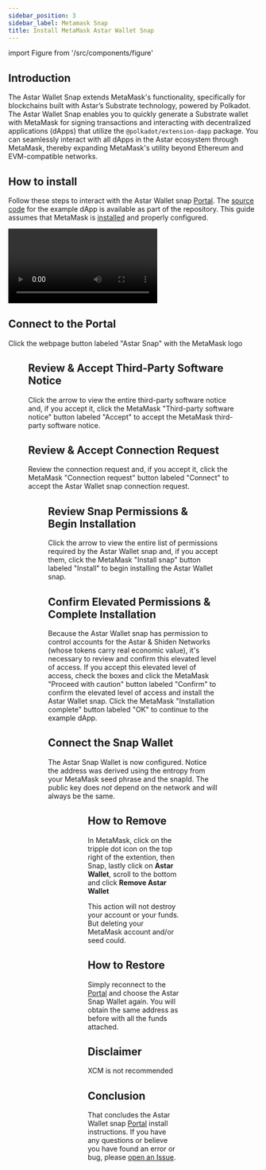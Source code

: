 ```yaml
---
sidebar_position: 3
sidebar_label: Metamask Snap
title: Install MetaMask Astar Wallet Snap
---
```


import Figure from '/src/components/figure'

## Introduction
    
The Astar Wallet Snap extends MetaMask's functionality, specifically for blockchains built with Astar’s Substrate technology, powered by Polkadot. The Astar Wallet Snap enables you to quickly generate a Substrate wallet with MetaMask for signing transactions and interacting with decentralized applications (dApps) that utilize the `@polkadot/extension-dapp` package. You can seamlessly interact with all dApps in the Astar ecosystem through MetaMask, thereby expanding MetaMask's utility beyond Ethereum and EVM-compatible networks.
    
## How to install
    
Follow these steps to interact with the Astar Wallet snap [Portal](https://portal.astar.network/). The [source code](https://github.com/AstarNetwork/metamask-snap-astar/tree/master/packages/example) for the example dApp is available as part of the repository. This guide assumes that MetaMask is [installed](https://metamask.io/download/) and properly configured.

<div>
  <video width="300" controls>
    <source src={require('/docs/use/Get-Started/Astar-Substrate-wallet/Wallet/Metamask-Snap/img/astar_snap_30s_v1.mp4').default } />
  </video>
</div>

## Connect to the Portal

Click the webpage button labeled "Astar Snap" with the MetaMask logo

<Figure caption='Connect to the Portal' src={require('/docs/use/Get-Started/Astar-Substrate-wallet/Wallet/Metamask-Snap/img/01.png').default } width="100%" />

## Review & Accept Third-Party Software Notice

Click the arrow to view the entire third-party software notice and, if you
accept it, click the MetaMask "Third-party software notice" button labeled
"Accept" to accept the MetaMask third-party software notice.

<!-- markdownlint-disable MD033 -->
<div style={{ display: 'flex', justifyContent: 'space-between' }}>
  <div style={{ marginRight: '10px' }}>
    <Figure caption='Review 3rd-Party Software Notice' src={require('/docs/use/Get-Started/Astar-Substrate-wallet/Wallet/Metamask-Snap/img/02.png').default } width="100%" />
  </div>
  <div>
    <Figure caption='Accept 3rd-Party Software Notice' src={require('/docs/use/Get-Started/Astar-Substrate-wallet/Wallet/Metamask-Snap/img/03.png').default } width="100%" />
  </div>
</div>

## Review & Accept Connection Request

Review the connection request and, if you accept it, click the MetaMask
"Connection request" button labeled "Connect" to accept the Astar Wallet snap
connection request.

<Figure caption='Connection Request' src={require('/docs/use/Get-Started/Astar-Substrate-wallet/Wallet/Metamask-Snap/img/04.png').default } width="40%" />

## Review Snap Permissions & Begin Installation

Click the arrow to view the entire list of permissions required by the Astar
Wallet snap and, if you accept them, click the MetaMask "Install snap" button
labeled "Install" to begin installing the Astar Wallet snap.

<div style={{ display: 'flex', justifyContent: 'space-between' }}>
  <div style={{ marginRight: '10px' }}>
    <Figure caption='Review Permissions' src={require('/docs/use/Get-Started/Astar-Substrate-wallet/Wallet/Metamask-Snap/img/05.png').default } width="100%" />
  </div>
  <div>
    <Figure caption='Begin Installation' src={require('/docs/use/Get-Started/Astar-Substrate-wallet/Wallet/Metamask-Snap/img/06.png').default } width="100%" />
  </div>
</div>

## Confirm Elevated Permissions & Complete Installation

Because the Astar Wallet snap has permission to control accounts for the
Astar & Shiden Networks (whose tokens carry real economic value), it's
necessary to review and confirm this elevated level of access. If you accept
this elevated level of access, check the boxes and click the MetaMask "Proceed with
caution" button labeled "Confirm" to confirm the elevated level of access and
install the Astar Wallet snap. Click the MetaMask "Installation complete"
button labeled "OK" to continue to the example dApp.

<div style={{ display: 'flex', justifyContent: 'space-between' }}>
  <div style={{ marginRight: '10px' }}>
    <Figure caption='Confirm Elevated Permissions' src={require('/docs/use/Get-Started/Astar-Substrate-wallet/Wallet/Metamask-Snap/img/08.png').default } width="100%" />
  </div>
  <div>
    <Figure caption='Installation is Complete' src={require('/docs/use/Get-Started/Astar-Substrate-wallet/Wallet/Metamask-Snap/img/09.png').default } width="100%" />
  </div>
</div>

## Connect the Snap Wallet

The Astar Snap Wallet is now configured. Notice the address
was derived using the entropy from your MetaMask seed phrase and the snapId.
The public key does _not_ depend on the network and will always be the same.

<Figure caption='Connect' src={require('/docs/use/Get-Started/Astar-Substrate-wallet/Wallet/Metamask-Snap/img/10.png').default } width="100%" />

<Figure caption='Account Details' src={require('/docs/use/Get-Started/Astar-Substrate-wallet/Wallet/Metamask-Snap/img/13.png').default } width="100%" />

## How to Remove

In MetaMask, click on the tripple dot icon on the top right of the extention, then Snap,
lastly click on **Astar Wallet**, scroll to the bottom and click **Remove Astar Wallet**

This action will not destroy your account or your funds. But deleting your MetaMask account and/or seed could.

<div style={{ display: 'flex', justifyContent: 'space-between' }}>
  <div style={{ marginRight: '10px' }}>
    <Figure caption='Remove Astar Wallet' src={require('/docs/use/Get-Started/Astar-Substrate-wallet/Wallet/Metamask-Snap/img/11.png').default } width="100%" />
  </div>
  <div>
    <Figure caption='Remove Snap' src={require('/docs/use/Get-Started/Astar-Substrate-wallet/Wallet/Metamask-Snap/img/12.png').default } width="100%" />
  </div>
</div>

## How to Restore

Simply reconnect to the [Portal](https://portal.astar.network/) and choose the Astar Snap Wallet again.
You will obtain the same address as before with all the funds attached.

## Disclaimer

XCM is not recommended

## Conclusion

That concludes the Astar Wallet snap [Portal](https://portal.astar.network/) install instructions. If you have any
questions or believe you have found an error or bug, please
[open an Issue](https://github.com/AstarNetwork/metamask-snap-astar/issues/new).
